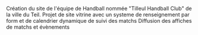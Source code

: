 Création du site de l'équipe de Handball nommée "Tilleul Handball Club" de la ville du Teil. 
Projet de site vitrine avec un systeme de renseignement par form et de calendrier dynamique de suivi des matchs
Diffusion des affiches de matchs et évènements
